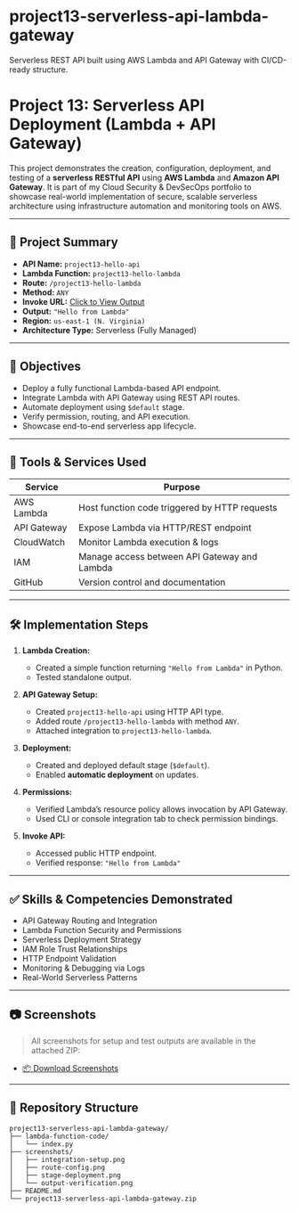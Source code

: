 # project13-serverless-api-lambda-gateway
Serverless REST API built using AWS Lambda and API Gateway with CI/CD-ready structure.
# Project 13: Serverless API Deployment (Lambda + API Gateway)


This project demonstrates the creation, configuration, deployment, and testing of a **serverless RESTful API** using **AWS Lambda** and **Amazon API Gateway**. It is part of my Cloud Security & DevSecOps portfolio to showcase real-world implementation of secure, scalable serverless architecture using infrastructure automation and monitoring tools on AWS.

---

## 📖 Project Summary

- **API Name:** `project13-hello-api`
- **Lambda Function:** `project13-hello-lambda`
- **Route:** `/project13-hello-lambda`
- **Method:** `ANY`
- **Invoke URL:** [Click to View Output](https://htjvbpmjd1.execute-api.us-east-1.amazonaws.com/project13-hello-lambda)
- **Output:** `"Hello from Lambda"`
- **Region:** `us-east-1 (N. Virginia)`
- **Architecture Type:** Serverless (Fully Managed)

---

## 🎯 Objectives

- Deploy a fully functional Lambda-based API endpoint.
- Integrate Lambda with API Gateway using REST API routes.
- Automate deployment using `$default` stage.
- Verify permission, routing, and API execution.
- Showcase end-to-end serverless app lifecycle.

---

## 🔧 Tools & Services Used

| Service           | Purpose                                        |
|-------------------|------------------------------------------------|
| AWS Lambda        | Host function code triggered by HTTP requests |
| API Gateway       | Expose Lambda via HTTP/REST endpoint          |
| CloudWatch        | Monitor Lambda execution & logs               |
| IAM               | Manage access between API Gateway and Lambda  |
| GitHub            | Version control and documentation             |

---

## 🛠️ Implementation Steps

1. **Lambda Creation:**
   - Created a simple function returning `"Hello from Lambda"` in Python.
   - Tested standalone output.

2. **API Gateway Setup:**
   - Created `project13-hello-api` using HTTP API type.
   - Added route `/project13-hello-lambda` with method `ANY`.
   - Attached integration to `project13-hello-lambda`.

3. **Deployment:**
   - Created and deployed default stage (`$default`).
   - Enabled **automatic deployment** on updates.

4. **Permissions:**
   - Verified Lambda’s resource policy allows invocation by API Gateway.
   - Used CLI or console integration tab to check permission bindings.

5. **Invoke API:**
   - Accessed public HTTP endpoint.
   - Verified response: `"Hello from Lambda"`

---

## ✅ Skills & Competencies Demonstrated

- API Gateway Routing and Integration
- Lambda Function Security and Permissions
- Serverless Deployment Strategy
- IAM Role Trust Relationships
- HTTP Endpoint Validation
- Monitoring & Debugging via Logs
- Real-World Serverless Patterns

---

## 📷 Screenshots

> All screenshots for setup and test outputs are available in the attached ZIP:
- [📦 Download Screenshots](./project13-serverless-api-lambda-gateway.zip)

---

## 📁 Repository Structure

```plaintext
project13-serverless-api-lambda-gateway/
├── lambda-function-code/
│   └── index.py
├── screenshots/
│   ├── integration-setup.png
│   ├── route-config.png
│   ├── stage-deployment.png
│   └── output-verification.png
├── README.md
└── project13-serverless-api-lambda-gateway.zip

